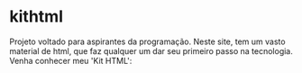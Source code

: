 # kithtml
Projeto voltado para aspirantes da programação. Neste site, tem um vasto material de html, que faz qualquer um dar seu primeiro passo na tecnologia. Venha conhecer meu 'Kit HTML': 

